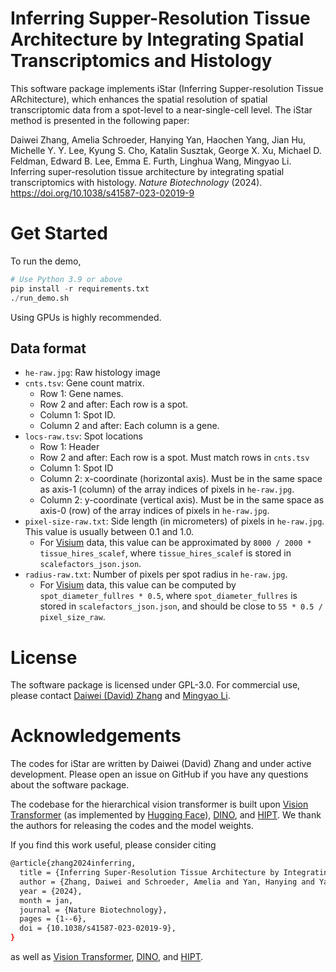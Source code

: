 # Inferring Supper-Resolution Tissue Architecture by Integrating Spatial Transcriptomics and Histology

This software package implements iStar
(Inferring Supper-resolution Tissue ARchitecture),
which enhances the spatial resolution of spatial transcriptomic data
from a spot-level to a near-single-cell level.
The iStar method is presented in the following paper:

Daiwei Zhang, Amelia Schroeder, Hanying Yan, Haochen Yang, Jian Hu, Michelle Y. Y. Lee, Kyung S. Cho, Katalin Susztak, George X. Xu, Michael D. Feldman, Edward B. Lee, Emma E. Furth, Linghua Wang, Mingyao Li.
Inferring super-resolution tissue architecture by integrating spatial transcriptomics with histology.
*Nature Biotechnology* (2024).
https://doi.org/10.1038/s41587-023-02019-9

# Get Started

To run the demo,
```python
# Use Python 3.9 or above
pip install -r requirements.txt
./run_demo.sh
```
Using GPUs is highly recommended.

## Data format

- `he-raw.jpg`: Raw histology image
- `cnts.tsv`: Gene count matrix.
    - Row 1: Gene names.
    - Row 2 and after: Each row is a spot.
    - Column 1: Spot ID.
    - Column 2 and after: Each column is a gene.
- `locs-raw.tsv`: Spot locations
    - Row 1: Header
    - Row 2 and after: Each row is a spot. Must match rows in `cnts.tsv`
    - Column 1: Spot ID
    - Column 2: x-coordinate (horizontal axis). Must be in the same space as axis-1 (column) of the array indices of pixels in `he-raw.jpg`.
    - Column 2: y-coordinate (vertical axis). Must be in the same space as axis-0 (row) of the array indices of pixels in `he-raw.jpg`.
- `pixel-size-raw.txt`: Side length (in micrometers) of pixels in `he-raw.jpg`. This value is usually between 0.1 and 1.0.
    - For [Visium](support.10xgenomics.com/spatial-gene-expression/software/pipelines/latest/output/spatial) data, this value can be approximated by `8000 / 2000 * tissue_hires_scalef`, where `tissue_hires_scalef` is stored in `scalefactors_json.json`.
- `radius-raw.txt`: Number of pixels per spot radius in `he-raw.jpg`.
    - For [Visium](support.10xgenomics.com/spatial-gene-expression/software/pipelines/latest/output/spatial) data, this value can be computed by `spot_diameter_fullres * 0.5`, where `spot_diameter_fullres` is stored in `scalefactors_json.json`, and should be close to `55 * 0.5 / pixel_size_raw`.

# License

The software package is licensed under GPL-3.0.
For commercial use, please contact
[Daiwei (David) Zhang](mailto:daiwei.zhang@pennmedicine.upenn.edu) and
[Mingyao Li](mailto:mingyao@pennmedicine.upenn.edu).

# Acknowledgements

The codes for iStar are written by Daiwei (David) Zhang and under active development.
Please open an issue on GitHub if you have any questions about the software package.

The codebase for the hierarchical vision transformer is built upon
[Vision Transformer](https://arxiv.org/abs/2010.11929)
(as implemented by [Hugging Face](https://github.com/huggingface/pytorch-image-models)),
[DINO](https://github.com/facebookresearch/dino), and
[HIPT](https://github.com/mahmoodlab/HIPT).
We thank the authors for releasing the codes and the model weights.

If you find this work useful, please consider citing
```bash
@article{zhang2024inferring,
  title = {Inferring Super-Resolution Tissue Architecture by Integrating Spatial Transcriptomics with Histology},
  author = {Zhang, Daiwei and Schroeder, Amelia and Yan, Hanying and Yang, Haochen and Hu, Jian and Lee, Michelle Y. Y. and Cho, Kyung S. and Susztak, Katalin and Xu, George X. and Feldman, Michael D. and Lee, Edward B. and Furth, Emma E. and Wang, Linghua and Li, Mingyao},
  year = {2024},
  month = jan,
  journal = {Nature Biotechnology},
  pages = {1--6},
  doi = {10.1038/s41587-023-02019-9},
}
```
as well as
[Vision Transformer](https://arxiv.org/abs/2010.11929),
[DINO](https://github.com/facebookresearch/dino), and
[HIPT](https://github.com/mahmoodlab/HIPT).
